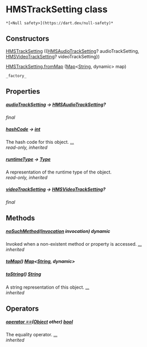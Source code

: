 


# HMSTrackSetting class






    *[<Null safety>](https://dart.dev/null-safety)*






## Constructors

[HMSTrackSetting](../hmssdk_flutter/HMSTrackSetting/HMSTrackSetting.md) ({[HMSAudioTrackSetting](../hmssdk_flutter/HMSAudioTrackSetting-class.md)? audioTrackSetting, [HMSVideoTrackSetting](../hmssdk_flutter/HMSVideoTrackSetting-class.md)? videoTrackSetting})

    

[HMSTrackSetting.fromMap](../hmssdk_flutter/HMSTrackSetting/HMSTrackSetting.fromMap.md) ([Map](https://api.flutter.dev/flutter/dart-core/Map-class.html)&lt;[String](https://api.flutter.dev/flutter/dart-core/String-class.html), dynamic> map)

    _factory_


## Properties

##### [audioTrackSetting](../hmssdk_flutter/HMSTrackSetting/audioTrackSetting.md) &#8594; [HMSAudioTrackSetting](../hmssdk_flutter/HMSAudioTrackSetting-class.md)?



   
_final_



##### [hashCode](https://api.flutter.dev/flutter/dart-core/Object/hashCode.html) &#8594; [int](https://api.flutter.dev/flutter/dart-core/int-class.html)



The hash code for this object. [...](https://api.flutter.dev/flutter/dart-core/Object/hashCode.html)  
_read-only, inherited_



##### [runtimeType](https://api.flutter.dev/flutter/dart-core/Object/runtimeType.html) &#8594; [Type](https://api.flutter.dev/flutter/dart-core/Type-class.html)



A representation of the runtime type of the object.   
_read-only, inherited_



##### [videoTrackSetting](../hmssdk_flutter/HMSTrackSetting/videoTrackSetting.md) &#8594; [HMSVideoTrackSetting](../hmssdk_flutter/HMSVideoTrackSetting-class.md)?



   
_final_




## Methods

##### [noSuchMethod](https://api.flutter.dev/flutter/dart-core/Object/noSuchMethod.html)([Invocation](https://api.flutter.dev/flutter/dart-core/Invocation-class.html) invocation) dynamic



Invoked when a non-existent method or property is accessed. [...](https://api.flutter.dev/flutter/dart-core/Object/noSuchMethod.html)  
_inherited_



##### [toMap](../hmssdk_flutter/HMSTrackSetting/toMap.md)() [Map](https://api.flutter.dev/flutter/dart-core/Map-class.html)&lt;[String](https://api.flutter.dev/flutter/dart-core/String-class.html), dynamic>



   




##### [toString](https://api.flutter.dev/flutter/dart-core/Object/toString.html)() [String](https://api.flutter.dev/flutter/dart-core/String-class.html)



A string representation of this object. [...](https://api.flutter.dev/flutter/dart-core/Object/toString.html)  
_inherited_




## Operators

##### [operator ==](https://api.flutter.dev/flutter/dart-core/Object/operator_equals.html)([Object](https://api.flutter.dev/flutter/dart-core/Object-class.html) other) [bool](https://api.flutter.dev/flutter/dart-core/bool-class.html)



The equality operator. [...](https://api.flutter.dev/flutter/dart-core/Object/operator_equals.html)  
_inherited_











